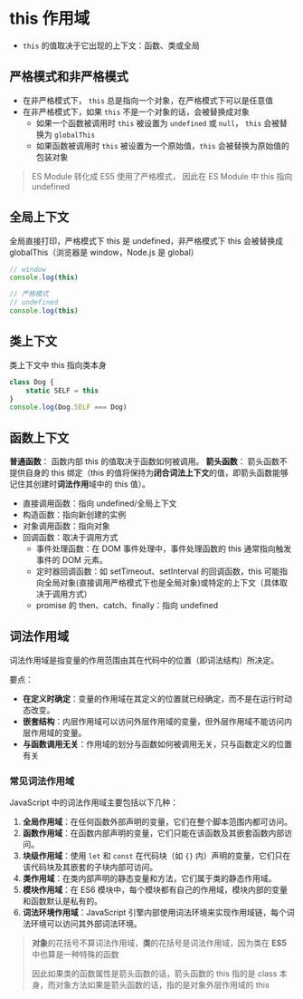 # this 作用域

-   `this` 的值取决于它出现的上下文：函数、类或全局

## 严格模式和非严格模式

-   在非严格模式下， `this` 总是指向一个对象，在严格模式下可以是任意值
-   在非严格模式下，如果 `this` 不是一个对象的话，会被替换成对象
    -   如果一个函数被调用时 `this` 被设置为 `undefined` 或 `null`， `this` 会被替换为 `globalThis`
    -   如果函数被调用时 `this` 被设置为一个原始值，`this` 会被替换为原始值的包装对象

> ES Module 转化成 ES5 使用了严格模式， 因此在 ES Module 中 this 指向 undefined

## 全局上下文

全局直接打印，严格模式下 this 是 undefined，非严格模式下 this 会被替换成 globalThis（浏览器是 window，Node.js 是 global）

```js
// window
console.log(this)
```

```js
// 严格模式
// undefined
console.log(this)
```

## 类上下文

类上下文中 this 指向类本身

```js
class Dog {
    static SELF = this
}
console.log(Dog.SELF === Dog)
```

## 函数上下文

**普通函数**： 函数内部 this 的值取决于函数如何被调用。
**箭头函数**： 箭头函数不提供自身的 this 绑定（this 的值将保持为**闭合词法上下文**的值，即箭头函数能够记住其创建时**词法作用**域中的 this 值）。

-   直接调用函数：指向 undefined/全局上下文
-   构造函数：指向新创建的实例
-   对象调用函数：指向对象
-   回调函数：取决于调用方式
    -   事件处理函数：在 DOM 事件处理中，事件处理函数的 this 通常指向触发事件的 DOM 元素。
    -   定时器回调函数：如 setTimeout、setInterval 的回调函数，this 可能指向全局对象(直接调用严格模式下也是全局对象)或特定的上下文（具体取决于调用方式）
    -   promise 的 then、catch、finally：指向 undefined

## 词法作用域

词法作用域是指变量的作用范围由其在代码中的位置（即词法结构）所决定。

要点：

-   **在定义时确定**：变量的作用域在其定义的位置就已经确定，而不是在运行时动态改变。
-   **嵌套结构**：内层作用域可以访问外层作用域的变量，但外层作用域不能访问内层作用域的变量。
-   **与函数调用无关**：作用域的划分与函数如何被调用无关，只与函数定义的位置有关

### 常见词法作用域

JavaScript 中的词法作用域主要包括以下几种：

1. **全局作用域**：在任何函数外部声明的变量，它们在整个脚本范围内都可访问。
2. **函数作用域**：在函数内部声明的变量，它们只能在该函数及其嵌套函数内部访问。
3. **块级作用域**：使用 `let` 和 `const` 在代码块（如 `{}` 内）声明的变量，它们只在该代码块及其嵌套的子块内部可访问。
4. **类作用域**：在类内部声明的静态变量和方法，它们属于类的静态作用域。
5. **模块作用域**：在 ES6 模块中，每个模块都有自己的作用域，模块内部的变量和函数默认是私有的。
6. **词法环境作用域**：JavaScript 引擎内部使用词法环境来实现作用域链，每个词法环境可以访问其外部词法环境。

> **对象**的花括号不算词法作用域，**类**的花括号是词法作用域，因为类在 **ES5** 中也算是一种特殊的函数
>
> 因此如果类的函数属性是箭头函数的话，箭头函数的 this 指的是 class 本身，而对象方法如果是箭头函数的话，指的是对象外层作用域的 this
